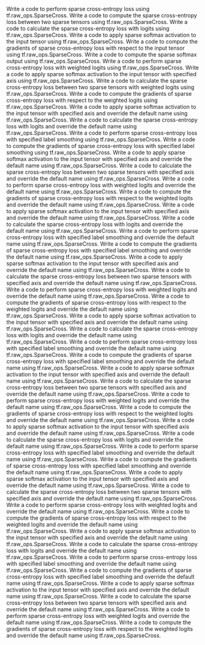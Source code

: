 Write a code to perform sparse cross-entropy loss using tf.raw_ops.SparseCross.
Write a code to compute the sparse cross-entropy loss between two sparse tensors using tf.raw_ops.SparseCross.
Write a code to calculate the sparse cross-entropy loss with logits using tf.raw_ops.SparseCross.
Write a code to apply sparse softmax activation to the input tensor using tf.raw_ops.SparseCross.
Write a code to compute the gradients of sparse cross-entropy loss with respect to the input tensor using tf.raw_ops.SparseCross.
Write a code to compute the sparse softmax output using tf.raw_ops.SparseCross.
Write a code to perform sparse cross-entropy loss with weighted logits using tf.raw_ops.SparseCross.
Write a code to apply sparse softmax activation to the input tensor with specified axis using tf.raw_ops.SparseCross.
Write a code to calculate the sparse cross-entropy loss between two sparse tensors with weighted logits using tf.raw_ops.SparseCross.
Write a code to compute the gradients of sparse cross-entropy loss with respect to the weighted logits using tf.raw_ops.SparseCross.
Write a code to apply sparse softmax activation to the input tensor with specified axis and override the default name using tf.raw_ops.SparseCross.
Write a code to calculate the sparse cross-entropy loss with logits and override the default name using tf.raw_ops.SparseCross.
Write a code to perform sparse cross-entropy loss with specified label smoothing using tf.raw_ops.SparseCross.
Write a code to compute the gradients of sparse cross-entropy loss with specified label smoothing using tf.raw_ops.SparseCross.
Write a code to apply sparse softmax activation to the input tensor with specified axis and override the default name using tf.raw_ops.SparseCross.
Write a code to calculate the sparse cross-entropy loss between two sparse tensors with specified axis and override the default name using tf.raw_ops.SparseCross.
Write a code to perform sparse cross-entropy loss with weighted logits and override the default name using tf.raw_ops.SparseCross.
Write a code to compute the gradients of sparse cross-entropy loss with respect to the weighted logits and override the default name using tf.raw_ops.SparseCross.
Write a code to apply sparse softmax activation to the input tensor with specified axis and override the default name using tf.raw_ops.SparseCross.
Write a code to calculate the sparse cross-entropy loss with logits and override the default name using tf.raw_ops.SparseCross.
Write a code to perform sparse cross-entropy loss with specified label smoothing and override the default name using tf.raw_ops.SparseCross.
Write a code to compute the gradients of sparse cross-entropy loss with specified label smoothing and override the default name using tf.raw_ops.SparseCross.
Write a code to apply sparse softmax activation to the input tensor with specified axis and override the default name using tf.raw_ops.SparseCross.
Write a code to calculate the sparse cross-entropy loss between two sparse tensors with specified axis and override the default name using tf.raw_ops.SparseCross.
Write a code to perform sparse cross-entropy loss with weighted logits and override the default name using tf.raw_ops.SparseCross.
Write a code to compute the gradients of sparse cross-entropy loss with respect to the weighted logits and override the default name using tf.raw_ops.SparseCross.
Write a code to apply sparse softmax activation to the input tensor with specified axis and override the default name using tf.raw_ops.SparseCross.
Write a code to calculate the sparse cross-entropy loss with logits and override the default name using tf.raw_ops.SparseCross.
Write a code to perform sparse cross-entropy loss with specified label smoothing and override the default name using tf.raw_ops.SparseCross.
Write a code to compute the gradients of sparse cross-entropy loss with specified label smoothing and override the default name using tf.raw_ops.SparseCross.
Write a code to apply sparse softmax activation to the input tensor with specified axis and override the default name using tf.raw_ops.SparseCross.
Write a code to calculate the sparse cross-entropy loss between two sparse tensors with specified axis and override the default name using tf.raw_ops.SparseCross.
Write a code to perform sparse cross-entropy loss with weighted logits and override the default name using tf.raw_ops.SparseCross.
Write a code to compute the gradients of sparse cross-entropy loss with respect to the weighted logits and override the default name using tf.raw_ops.SparseCross.
Write a code to apply sparse softmax activation to the input tensor with specified axis and override the default name using tf.raw_ops.SparseCross.
Write a code to calculate the sparse cross-entropy loss with logits and override the default name using tf.raw_ops.SparseCross.
Write a code to perform sparse cross-entropy loss with specified label smoothing and override the default name using tf.raw_ops.SparseCross.
Write a code to compute the gradients of sparse cross-entropy loss with specified label smoothing and override the default name using tf.raw_ops.SparseCross.
Write a code to apply sparse softmax activation to the input tensor with specified axis and override the default name using tf.raw_ops.SparseCross.
Write a code to calculate the sparse cross-entropy loss between two sparse tensors with specified axis and override the default name using tf.raw_ops.SparseCross.
Write a code to perform sparse cross-entropy loss with weighted logits and override the default name using tf.raw_ops.SparseCross.
Write a code to compute the gradients of sparse cross-entropy loss with respect to the weighted logits and override the default name using tf.raw_ops.SparseCross.
Write a code to apply sparse softmax activation to the input tensor with specified axis and override the default name using tf.raw_ops.SparseCross.
Write a code to calculate the sparse cross-entropy loss with logits and override the default name using tf.raw_ops.SparseCross.
Write a code to perform sparse cross-entropy loss with specified label smoothing and override the default name using tf.raw_ops.SparseCross.
Write a code to compute the gradients of sparse cross-entropy loss with specified label smoothing and override the default name using tf.raw_ops.SparseCross.
Write a code to apply sparse softmax activation to the input tensor with specified axis and override the default name using tf.raw_ops.SparseCross.
Write a code to calculate the sparse cross-entropy loss between two sparse tensors with specified axis and override the default name using tf.raw_ops.SparseCross.
Write a code to perform sparse cross-entropy loss with weighted logits and override the default name using tf.raw_ops.SparseCross.
Write a code to compute the gradients of sparse cross-entropy loss with respect to the weighted logits and override the default name using tf.raw_ops.SparseCross.